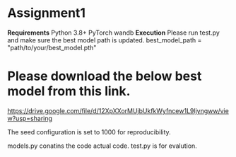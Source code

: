 # Assignment1

**Requirements**
Python 3.8+
PyTorch
wandb
**Execution**
Please run test.py and make sure the best model path is updated.
best_model_path = "path/to/your/best_model.pth"

# Please download the below best model from this link.
https://drive.google.com/file/d/12XpXXorMUjbUkfkWyfncew1L9ljyngww/view?usp=sharing

The seed configuration is set to 1000 for reproducibility.

models.py conatins the code actual code.
test.py is for evalution.
